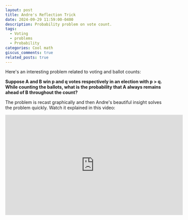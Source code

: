 ```yaml
---
layout: post
title: Andre's Reflection Trick
date: 2024-09-29 11:59:00-0400
description: Probability problem on vote count.
tags:
  - Voting
  - problems
  - Probability
categories: Cool math
giscus_comments: true
related_posts: true
---
```


Here's an interesting problem related to voting and ballot counts:

**Suppose A and B win p and q votes respectively in an election with p > q. While counting the ballots, what is the probability that A always remains ahead of B throughout the count?**

The problem is recast graphically and then Andre's beautiful insight solves the problem quickly. Watch it explained in this video:

<iframe style="display: block; margin: auto;" width="560" height="315" src="https://www.youtube.com/embed/ebKPaj9Pj6s?si=2NHw--F9A2G60vwM" title="YouTube video player" frameborder="0" allow="accelerometer; autoplay; clipboard-write; encrypted-media; gyroscope; picture-in-picture; web-share" referrerpolicy="strict-origin-when-cross-origin" allowfullscreen></iframe>
